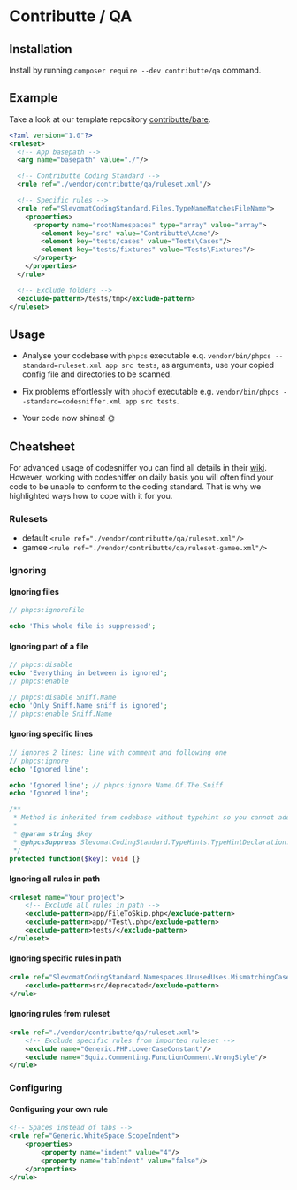 # Contributte / QA

## Installation

Install by running `composer require --dev contributte/qa` command.

## Example

Take a look at our template repository [contributte/bare](https://github.com/contributte/bare/).

```xml
<?xml version="1.0"?>
<ruleset>
  <!-- App basepath -->
  <arg name="basepath" value="./"/>

  <!-- Contributte Coding Standard -->
  <rule ref="./vendor/contributte/qa/ruleset.xml"/>

  <!-- Specific rules -->
  <rule ref="SlevomatCodingStandard.Files.TypeNameMatchesFileName">
    <properties>
      <property name="rootNamespaces" type="array" value="array">
        <element key="src" value="Contributte\Acme"/>
        <element key="tests/cases" value="Tests\Cases"/>
        <element key="tests/fixtures" value="Tests\Fixtures"/>
      </property>
    </properties>
  </rule>

  <!-- Exclude folders -->
  <exclude-pattern>/tests/tmp</exclude-pattern>
</ruleset>
```

## Usage

- Analyse your codebase with `phpcs` executable e.q. `vendor/bin/phpcs --standard=ruleset.xml app src tests`, as arguments, use your copied config file and directories to be scanned.

- Fix problems effortlessly with `phpcbf` executable e.g. `vendor/bin/phpcs --standard=codesniffer.xml app src tests`.

- Your code now shines! 🌞

## Cheatsheet

For advanced usage of codesniffer you can find all details in their [wiki](https://github.com/squizlabs/PHP_CodeSniffer/wiki/Advanced-Usage#table-of-contents).
However, working with codesniffer on daily basis you will often find your code to be unable to conform to the coding standard. That is why we highlighted ways how to cope with it for you.

### Rulesets

- default `<rule ref="./vendor/contributte/qa/ruleset.xml"/>`
- gamee `<rule ref="./vendor/contributte/qa/ruleset-gamee.xml"/>`

### Ignoring

#### Ignoring files

```php
// phpcs:ignoreFile

echo 'This whole file is suppressed';
```

#### Ignoring part of a file

```php
// phpcs:disable
echo 'Everything in between is ignored';
// phpcs:enable

// phpcs:disable Sniff.Name
echo 'Only Sniff.Name sniff is ignored';
// phpcs:enable Sniff.Name
```

#### Ignoring specific lines

```php
// ignores 2 lines: line with comment and following one
// phpcs:ignore
echo 'Ignored line';

echo 'Ignored line'; // phpcs:ignore Name.Of.The.Sniff
echo 'Ignored line';
```

```php
/**
 * Method is inherited from codebase without typehint so you cannot add typehint.
 *
 * @param string $key
 * @phpcsSuppress SlevomatCodingStandard.TypeHints.TypeHintDeclaration.MissingParameterTypeHint
 */
protected function($key): void {}
```

#### Ignoring all rules in path

```xml
<ruleset name="Your project">
    <!-- Exclude all rules in path -->
    <exclude-pattern>app/FileToSkip.php</exclude-pattern>
    <exclude-pattern>app/*Test\.php</exclude-pattern>
    <exclude-pattern>tests/</exclude-pattern>
</ruleset>
```

#### Ignoring specific rules in path

```xml
<rule ref="SlevomatCodingStandard.Namespaces.UnusedUses.MismatchingCaseSensitivity">
    <exclude-pattern>src/deprecated</exclude-pattern>
</rule>
```

#### Ignoring rules from ruleset

```xml
<rule ref="./vendor/contributte/qa/ruleset.xml">
    <!-- Exclude specific rules from imported ruleset -->
    <exclude name="Generic.PHP.LowerCaseConstant"/>
    <exclude name="Squiz.Commenting.FunctionComment.WrongStyle"/>
</rule>
```

### Configuring

#### Configuring your own rule

```xml
<!-- Spaces instead of tabs -->
<rule ref="Generic.WhiteSpace.ScopeIndent">
    <properties>
        <property name="indent" value="4"/>
        <property name="tabIndent" value="false"/>
    </properties>
</rule>
```
